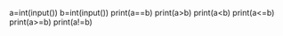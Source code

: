 a=int(input())
b=int(input())
print(a==b)
print(a>b)
print(a<b)
print(a<=b)
print(a>=b)
print(a!=b)
